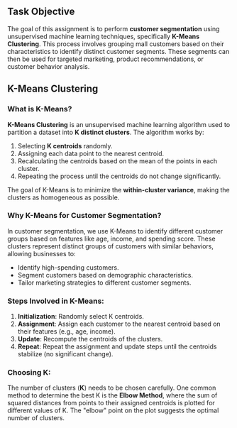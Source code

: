## Task Objective

The goal of this assignment is to perform **customer segmentation** using unsupervised machine learning techniques, specifically **K-Means Clustering**. This process involves grouping mall customers based on their characteristics to identify distinct customer segments. These segments can then be used for targeted marketing, product recommendations, or customer behavior analysis.

## K-Means Clustering

### What is K-Means?
**K-Means Clustering** is an unsupervised machine learning algorithm used to partition a dataset into **K distinct clusters**. The algorithm works by:
1. Selecting **K centroids** randomly.
2. Assigning each data point to the nearest centroid.
3. Recalculating the centroids based on the mean of the points in each cluster.
4. Repeating the process until the centroids do not change significantly.

The goal of K-Means is to minimize the **within-cluster variance**, making the clusters as homogeneous as possible.

### Why K-Means for Customer Segmentation?
In customer segmentation, we use K-Means to identify different customer groups based on features like age, income, and spending score. These clusters represent distinct groups of customers with similar behaviors, allowing businesses to:
- Identify high-spending customers.
- Segment customers based on demographic characteristics.
- Tailor marketing strategies to different customer segments.

### Steps Involved in K-Means:
1. **Initialization**: Randomly select K centroids.
2. **Assignment**: Assign each customer to the nearest centroid based on their features (e.g., age, income).
3. **Update**: Recompute the centroids of the clusters.
4. **Repeat**: Repeat the assignment and update steps until the centroids stabilize (no significant change).

### Choosing K:
The number of clusters (**K**) needs to be chosen carefully. One common method to determine the best K is the **Elbow Method**, where the sum of squared distances from points to their assigned centroids is plotted for different values of K. The "elbow" point on the plot suggests the optimal number of clusters.
